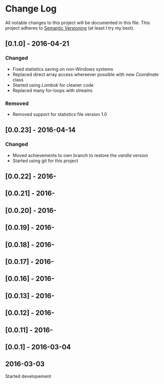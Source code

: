 # Change Log
All notable changes to this project will be documented in this file.
This project adheres to [Semantic Versioning](http://semver.org/) (at least I try my best).

## [0.1.0] - 2016-04-21
### Changed
- Fixed statistics saving on non-Windows systems
- Replaced direct array access whereever possible with new *Coordinate* class
- Started using *Lombok* for cleaner code
- Replaced many for-loops with streams

### Removed
- Removed support for statistics file version 1.0

## [0.0.23] - 2016-04-14
### Changed
- Moved achievements to own branch to restore the *vanilla* version
- Started using git for this project

## [0.0.22] - 2016-

## [0.0.21] - 2016-

## [0.0.20] - 2016-

## [0.0.19] - 2016-

## [0.0.18] - 2016-

## [0.0.17] - 2016-

## [0.0.16] - 2016-

## [0.0.13] - 2016-

## [0.0.12] - 2016-

## [0.0.11] - 2016-

## [0.0.1] - 2016-03-04

## 2016-03-03
Started developement

